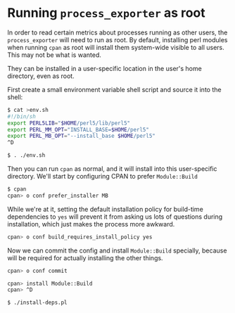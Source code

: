 # Running `process_exporter` as root

In order to read certain metrics about processes running as other users, the
`process_exporter` will need to run as root. By default, installing perl
modules when running `cpan` as root will install them system-wide visible to
all users. This may not be what is wanted.

They can be installed in a user-specific location in the user's home
directory, even as root.

First create a small environment variable shell script and source it into the
shell:

```sh
$ cat >env.sh
#!/bin/sh
export PERL5LIB="$HOME/perl5/lib/perl5"
export PERL_MM_OPT="INSTALL_BASE=$HOME/perl5"
export PERL_MB_OPT="--install_base $HOME/perl5"
^D

$ . ./env.sh
```

Then you can run `cpan` as normal, and it will install into this user-specific
directory. We'll start by configuring CPAN to prefer `Module::Build`

```sh
$ cpan
cpan> o conf prefer_installer MB
```

While we're at it, setting the default installation policy for build-time
dependencies to `yes` will prevent it from asking us lots of questions during
installation, which just makes the process more awkward.


```sh
cpan> o conf build_requires_install_policy yes
```

Now we can commit the config and install `Module::Build` specially, because
will be required for actually installing the other things.

```sh
cpan> o conf commit

cpan> install Module::Build
cpan> ^D

$ ./install-deps.pl
```

